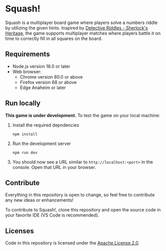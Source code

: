 # Squash!

Squash is a multiplayer board game where players solve a numbers riddle by utilizing the given hints. Inspired by [Detective Riddles - Sherlock's Heritage](https://store.steampowered.com/app/1546340/Detective_Riddles__Sherlocks_Heritage/), the game supports multiplayer matches where players battle it on time to correctly fill in all squares on the board.

## Requirements

 - Node.js version 16.0 or later
 - Web browser:
   - Chrome version 80.0 or above
   - Firefox version 68 or above
   - Edge Anaheim or later

## Run locally

**This game is under development.** To test the game on your local machine:
  1. Install the required depndencies

         npm install

  2. Run the development server

         npm run dev

  3. You should now see a URL similar to `http://localhost:<port>` in the console. Open that URL in your browser.

## Contribute

Everything in this repository is open to change, so feel free to contribute any new ideas or enhancements!

To contribute to Squash!, clone this repository and open the source code in your favorite IDE (VS Code is recommended).

## Licenses

Code in this repository is licensed under the [Apache License 2.0](https://www.apache.org/licenses/LICENSE-2.0).
